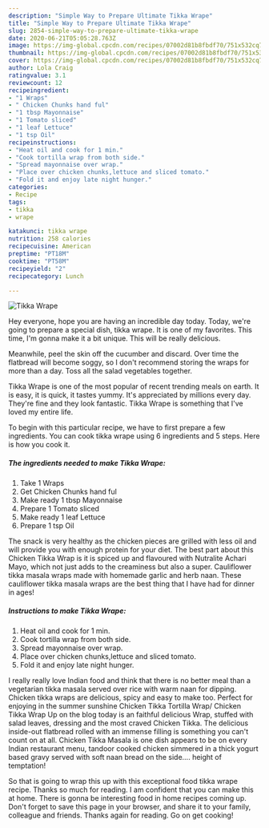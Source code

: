 ```yaml
---
description: "Simple Way to Prepare Ultimate Tikka Wrape"
title: "Simple Way to Prepare Ultimate Tikka Wrape"
slug: 2854-simple-way-to-prepare-ultimate-tikka-wrape
date: 2020-06-21T05:05:28.763Z
image: https://img-global.cpcdn.com/recipes/07002d81b8fbdf70/751x532cq70/tikka-wrape-recipe-main-photo.jpg
thumbnail: https://img-global.cpcdn.com/recipes/07002d81b8fbdf70/751x532cq70/tikka-wrape-recipe-main-photo.jpg
cover: https://img-global.cpcdn.com/recipes/07002d81b8fbdf70/751x532cq70/tikka-wrape-recipe-main-photo.jpg
author: Lola Craig
ratingvalue: 3.1
reviewcount: 12
recipeingredient:
- "1 Wraps"
- " Chicken Chunks hand ful"
- "1 tbsp Mayonnaise"
- "1 Tomato sliced"
- "1 leaf Lettuce"
- "1 tsp Oil"
recipeinstructions:
- "Heat oil and cook for 1 min."
- "Cook tortilla wrap from both side."
- "Spread mayonnaise over wrap."
- "Place over chicken chunks,lettuce and sliced tomato."
- "Fold it and enjoy late night hunger."
categories:
- Recipe
tags:
- tikka
- wrape

katakunci: tikka wrape 
nutrition: 258 calories
recipecuisine: American
preptime: "PT18M"
cooktime: "PT58M"
recipeyield: "2"
recipecategory: Lunch

---
```



![Tikka Wrape](https://img-global.cpcdn.com/recipes/07002d81b8fbdf70/751x532cq70/tikka-wrape-recipe-main-photo.jpg)

Hey everyone, hope you are having an incredible day today. Today, we're going to prepare a special dish, tikka wrape. It is one of my favorites. This time, I'm gonna make it a bit unique. This will be really delicious.

Meanwhile, peel the skin off the cucumber and discard. Over time the flatbread will become soggy, so I don&#39;t recommend storing the wraps for more than a day. Toss all the salad vegetables together.

Tikka Wrape is one of the most popular of recent trending meals on earth. It is easy, it is quick, it tastes yummy. It's appreciated by millions every day. They're fine and they look fantastic. Tikka Wrape is something that I've loved my entire life.


To begin with this particular recipe, we have to first prepare a few ingredients. You can cook tikka wrape using 6 ingredients and 5 steps. Here is how you cook it.

<!--inarticleads1-->

##### The ingredients needed to make Tikka Wrape:

1. Take 1 Wraps
1. Get  Chicken Chunks hand ful
1. Make ready 1 tbsp Mayonnaise
1. Prepare 1 Tomato sliced
1. Make ready 1 leaf Lettuce
1. Prepare 1 tsp Oil


The snack is very healthy as the chicken pieces are grilled with less oil and will provide you with enough protein for your diet. The best part about this Chicken Tikka Wrap is it is spiced up and flavoured with Nutralite Achari Mayo, which not just adds to the creaminess but also a super. Cauliflower tikka masala wraps made with homemade garlic and herb naan. These cauliflower tikka masala wraps are the best thing that I have had for dinner in ages! 

<!--inarticleads2-->

##### Instructions to make Tikka Wrape:

1. Heat oil and cook for 1 min.
1. Cook tortilla wrap from both side.
1. Spread mayonnaise over wrap.
1. Place over chicken chunks,lettuce and sliced tomato.
1. Fold it and enjoy late night hunger.


I really really love Indian food and think that there is no better meal than a vegetarian tikka masala served over rice with warm naan for dipping. Chicken tikka wraps are delicious, spicy and easy to make too. Perfect for enjoying in the summer sunshine Chicken Tikka Tortilla Wrap/ Chicken Tikka Wrap Up on the blog today is an faithful delicious Wrap, stuffed with salad leaves, dressing and the most craved Chicken Tikka. The delicious inside-out flatbread rolled with an immense filling is something you can&#39;t count on at all. Chicken Tikka Masala is one dish appears to be on every Indian restaurant menu, tandoor cooked chicken simmered in a thick yogurt based gravy served with soft naan bread on the side…. height of temptation! 

So that is going to wrap this up with this exceptional food tikka wrape recipe. Thanks so much for reading. I am confident that you can make this at home. There is gonna be interesting food in home recipes coming up. Don't forget to save this page in your browser, and share it to your family, colleague and friends. Thanks again for reading. Go on get cooking!

